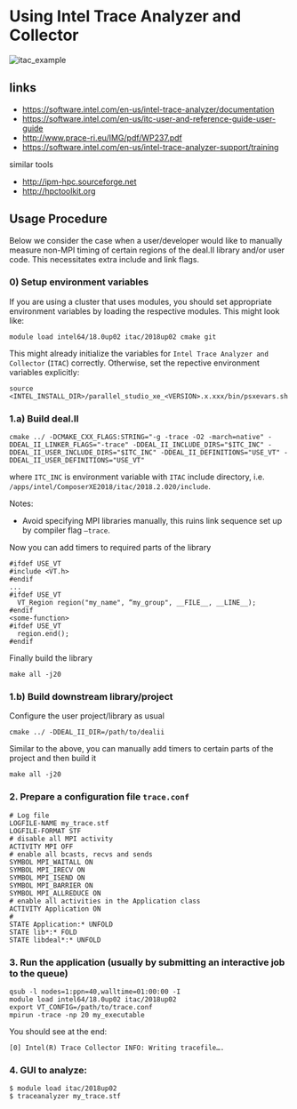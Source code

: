 # Using Intel Trace Analyzer and Collector

![itac_example](https://user-images.githubusercontent.com/8023934/41157662-df8546e2-6b26-11e8-8fd2-1ad69ea56605.png)

##  links

- https://software.intel.com/en-us/intel-trace-analyzer/documentation 
- https://software.intel.com/en-us/itc-user-and-reference-guide-user-guide 
- http://www.prace-ri.eu/IMG/pdf/WP237.pdf 
- https://software.intel.com/en-us/intel-trace-analyzer-support/training

similar tools
- http://ipm-hpc.sourceforge.net
- http://hpctoolkit.org

## Usage Procedure

Below we consider the case when a user/developer would like to manually measure non-MPI timing of certain regions of the deal.II library and/or user code. This necessitates extra include and link flags.

### 0) Setup environment variables
If you are using a cluster that uses modules, you should set appropriate environment variables by loading the respective modules. This might look like:
```
module load intel64/18.0up02 itac/2018up02 cmake git
```
This might already initialize the variables for `Intel Trace Analyzer and Collector` (`ITAC`) correctly.
Otherwise, set the repective environment variables explicitly:
```
source <INTEL_INSTALL_DIR>/parallel_studio_xe_<VERSION>.x.xxx/bin/psxevars.sh
```

### 1.a) Build deal.II

```
cmake ../ -DCMAKE_CXX_FLAGS:STRING="-g -trace -O2 -march=native" -DDEAL_II_LINKER_FLAGS="-trace" -DDEAL_II_INCLUDE_DIRS="$ITC_INC" -DDEAL_II_USER_INCLUDE_DIRS="$ITC_INC" -DDEAL_II_DEFINITIONS="USE_VT" -DDEAL_II_USER_DEFINITIONS="USE_VT"
```
where `ITC_INC` is environment variable with `ITAC` include directory, i.e. `/apps/intel/ComposerXE2018/itac/2018.2.020/include`.

Notes:
* Avoid specifying MPI libraries manually, this ruins link sequence set up by compiler flag `–trace`.

Now you can add timers to required parts of the library
```
#ifdef USE_VT
#include <VT.h>
#endif
...
#ifdef USE_VT
  VT_Region region("my_name", “my_group", __FILE__, __LINE__);
#endif
<some-function>
#ifdef USE_VT
  region.end();
#endif
```

Finally build the library
```
make all -j20
```

### 1.b) Build downstream library/project

Configure the user project/library as usual
```
cmake ../ -DDEAL_II_DIR=/path/to/dealii
```

Similar to the above, you can manually add timers to certain parts of the project and then build it

```
make all -j20
```

### 2. Prepare a configuration file  `trace.conf`
```
# Log file
LOGFILE-NAME my_trace.stf
LOGFILE-FORMAT STF
# disable all MPI activity
ACTIVITY MPI OFF
# enable all bcasts, recvs and sends
SYMBOL MPI_WAITALL ON
SYMBOL MPI_IRECV ON
SYMBOL MPI_ISEND ON
SYMBOL MPI_BARRIER ON
SYMBOL MPI_ALLREDUCE ON
# enable all activities in the Application class 
ACTIVITY Application ON
# 
STATE Application:* UNFOLD
STATE lib*:* FOLD
STATE libdeal*:* UNFOLD
```

### 3. Run the application (usually by submitting an interactive job to the queue)

```
qsub -l nodes=1:ppn=40,walltime=01:00:00 -I
module load intel64/18.0up02 itac/2018up02
export VT_CONFIG=/path/to/trace.conf
mpirun -trace -np 20 my_executable
```

You should see at the end: 
```
[0] Intel(R) Trace Collector INFO: Writing tracefile….
```

### 4. GUI to analyze:
```
$ module load itac/2018up02
$ traceanalyzer my_trace.stf
```